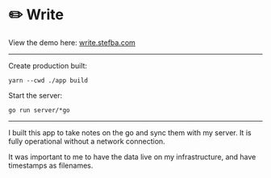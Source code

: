 # ✏️ Write

View the demo here: [write.stefba.com](https://write.stefba.com/)

---

Create production built:

`yarn --cwd ./app build`

Start the server:

`go run server/*go`

---

I built this app to take notes on the go and sync them with my server. It is fully operational without a network connection.

It was important to me to have the data live on my infrastructure, and have timestamps as filenames.
